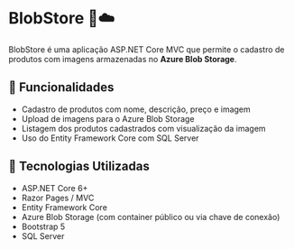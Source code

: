# BlobStore 🛒☁️

BlobStore é uma aplicação ASP.NET Core MVC que permite o cadastro de produtos com imagens armazenadas no **Azure Blob Storage**.

## 🚀 Funcionalidades

- Cadastro de produtos com nome, descrição, preço e imagem
- Upload de imagens para o Azure Blob Storage
- Listagem dos produtos cadastrados com visualização da imagem
- Uso do Entity Framework Core com SQL Server

## 🧰 Tecnologias Utilizadas

- ASP.NET Core 6+
- Razor Pages / MVC
- Entity Framework Core
- Azure Blob Storage (com container público ou via chave de conexão)
- Bootstrap 5
- SQL Server
